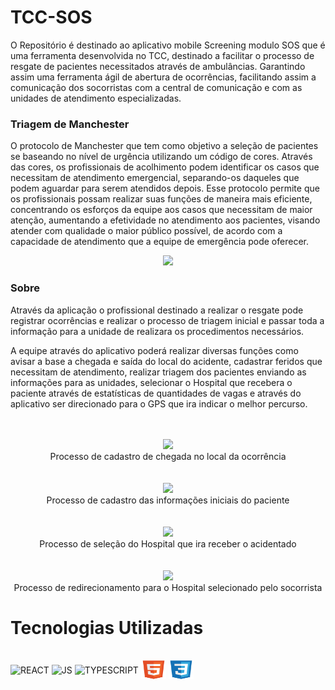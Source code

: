 # TCC-SOS

O Repositório é destinado ao aplicativo mobile Screening modulo SOS que é uma ferramenta desenvolvida no TCC, destinado a facilitar o processo de resgate de pacientes necessitados através de ambulâncias. Garantindo assim uma ferramenta ágil de abertura de ocorrências, facilitando assim a comunicação dos socorristas com a central de comunicação e com as unidades de atendimento especializadas. 

### Triagem de Manchester
O protocolo de Manchester que tem como objetivo a seleção de pacientes se baseando no nível de urgência utilizando um código de cores. Através das cores, os profissionais de acolhimento podem identificar os casos que necessitam de atendimento emergencial, separando-os daqueles que podem aguardar para serem atendidos depois. Esse protocolo permite que os profissionais possam realizar suas funções de maneira mais eficiente, concentrando os esforços da equipe aos casos que necessitam de maior atenção, aumentando a efetividade no atendimento aos pacientes, visando atender com qualidade o maior público possível, de acordo com a capacidade de atendimento que a equipe de emergência pode oferecer.

<div align = "center">
<img src = "https://user-images.githubusercontent.com/85044936/200199591-0c676a4a-1e35-4649-8313-993d470a0d24.png"/>
</div>

### Sobre
Através da aplicação o profissional destinado a realizar o resgate pode registrar ocorrências e realizar o processo de triagem inicial e passar toda a informação para a unidade de realizara os procedimentos necessários.

A equipe através do aplicativo poderá realizar diversas funções como avisar a base a chegada e saída do local do acidente, cadastrar feridos que necessitam de atendimento, realizar triagem dos pacientes enviando as informações para as unidades, selecionar o Hospital que recebera o paciente através de estatísticas de quantidades de vagas e através do aplicativo ser direcionado para o GPS que ira indicar o melhor percurso.

<br>
<br>

<div align = "center">
<img src = "https://user-images.githubusercontent.com/85044936/201215473-51a614af-a578-4061-956b-341341c28d21.png"/>
</div>
<div align = "center">
Processo de cadastro de chegada no local da ocorrência
</div>

<br>
<br>

<div align = "center">
<img src = "https://user-images.githubusercontent.com/85044936/201216042-6879ffc8-b523-466a-86c4-ca50e2ad8234.png"/>
</div>
<div align = "center">
Processo de cadastro das informações iniciais do paciente
</div>

<br>
<br>

<div align = "center">
<img src = "https://user-images.githubusercontent.com/85044936/201216220-d417d9ee-633e-45f1-b82b-0090fd85a14c.png"/>
</div>
<div align = "center">
Processo de seleção do Hospital que ira receber o acidentado
</div>


<br>
<br>

<div align = "center">
<img src = "https://user-images.githubusercontent.com/85044936/201216386-0c310c0e-feb8-4bc7-a7b3-dcf7d33f2c37.png"/>
</div>
<div align = "center">
Processo de redirecionamento para o Hospital selecionado pelo socorrista
</div>



# Tecnologias Utilizadas
<div style="display: inline_block"><br>
  <img align="center" alt="REACT" height="30" width="40" src="https://cdn.jsdelivr.net/gh/devicons/devicon/icons/react/react-original-wordmark.svg" />
  <img align="center" alt="JS" height="30" width="40" src="https://cdn.jsdelivr.net/gh/devicons/devicon/icons/javascript/javascript-original.svg" />
  <img align="center" alt="TYPESCRIPT" height="30" width="40" src="https://cdn.jsdelivr.net/gh/devicons/devicon/icons/typescript/typescript-original.svg" />
   <img align="center" alt="CSS" height="30" width="40" src="https://raw.githubusercontent.com/devicons/devicon/master/icons/html5/html5-original.svg">
  <img align="center" alt="CSS" height="30" width="40" src="https://raw.githubusercontent.com/devicons/devicon/master/icons/css3/css3-original.svg">
  
  
  
